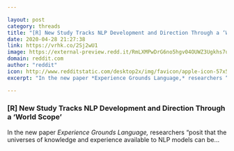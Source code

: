 ```yaml
---

layout: post
category: threads
title: "[R] New Study Tracks NLP Development and Direction Through a ‘World Scope’"
date: 2020-04-28 21:27:38
link: https://vrhk.co/2Sj2wU1
image: https://external-preview.redd.it/RmLXMPwDrG6no5hgv04OUWZ3Ugkhs7uCM-cvaUwCNRI.jpg?width=1024&height=536.12565445&auto=webp&crop=1024:536.12565445,smart&s=d4b4d93cf8556d56b8a179bfd5d79a1372c3f5ec
domain: reddit.com
author: "reddit"
icon: http://www.redditstatic.com/desktop2x/img/favicon/apple-icon-57x57.png
excerpt: "In the new paper *Experience Grounds Language,* researchers “posit that the universes of knowledge and experience available to NLP models can be..."

---
```


### [R] New Study Tracks NLP Development and Direction Through a ‘World Scope’

In the new paper *Experience Grounds Language,* researchers “posit that the universes of knowledge and experience available to NLP models can be...
